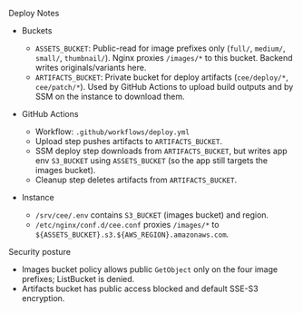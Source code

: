 Deploy Notes

- Buckets
  - `ASSETS_BUCKET`: Public-read for image prefixes only (`full/`, `medium/`, `small/`, `thumbnail/`). Nginx proxies `/images/*` to this bucket. Backend writes originals/variants here.
  - `ARTIFACTS_BUCKET`: Private bucket for deploy artifacts (`cee/deploy/*`, `cee/patch/*`). Used by GitHub Actions to upload build outputs and by SSM on the instance to download them.

- GitHub Actions
  - Workflow: `.github/workflows/deploy.yml`
  - Upload step pushes artifacts to `ARTIFACTS_BUCKET`.
  - SSM deploy step downloads from `ARTIFACTS_BUCKET`, but writes app env `S3_BUCKET` using `ASSETS_BUCKET` (so the app still targets the images bucket).
  - Cleanup step deletes artifacts from `ARTIFACTS_BUCKET`.

- Instance
  - `/srv/cee/.env` contains `S3_BUCKET` (images bucket) and region.
  - `/etc/nginx/conf.d/cee.conf` proxies `/images/*` to `${ASSETS_BUCKET}.s3.${AWS_REGION}.amazonaws.com`.

Security posture
  - Images bucket policy allows public `GetObject` only on the four image prefixes; ListBucket is denied.
  - Artifacts bucket has public access blocked and default SSE-S3 encryption.

